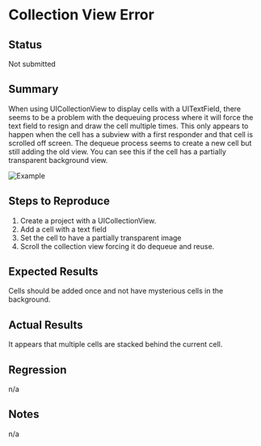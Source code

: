 # Collection View Error #

## Status ##

Not submitted

## Summary ##

When using UICollectionView to display cells with a UITextField, there seems to be a problem with the dequeuing process where it will force the text field to resign and draw the cell multiple times. This only appears to happen when the cell has a subview with a first responder and that cell is scrolled off screen. The dequeue process seems to create a new cell but still adding the old view. You can see this if the cell has a partially transparent background view.

![Example](http://f.cl.ly/items/412e233Z1q0O0y3b2821/Screen%20Shot%202013-01-29%20at%2011.54.16%20AM.png)

## Steps to Reproduce ##

1. Create a project with a UICollectionView.
2. Add a cell with a text field
3. Set the cell to have a partially transparent image
4. Scroll the collection view forcing it do dequeue and reuse.

## Expected Results ##

Cells should be added once and not have mysterious cells in the background.

## Actual Results ##

It appears that multiple cells are stacked behind the current cell.

## Regression ##

n/a

## Notes ##

n/a